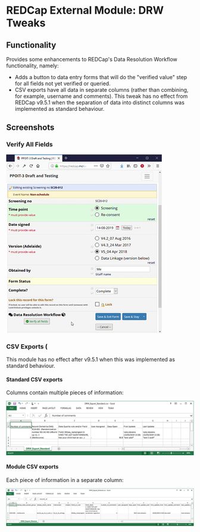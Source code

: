 # REDCap External Module: DRW Tweaks

## Functionality
Provides some enhancements to REDCap's Data Resolution Workflow functionality, namely:
* Adds a button to data entry forms that will do the "verified value" step for all fields not yet verified or queried.
* CSV exports have all data in separate columns (rather than combining, for example, username and comments). This tweak has no effect from REDCap v9.5.1 when the separation of data into distinct columns was implemented as standard behaviour.

## Screenshots
### Verify All Fields
![Verify all](./verify-all.gif)

### CSV Exports (
This module has no effect after v9.5.1 when this was implemented as standard behaviour.
#### Standard CSV exports 
Columns contain multiple pieces of information:

![DRW Export Standard](./drw-export-standard.png)

#### Module CSV exports
Each piece of information in a separate column:

![DRW Export Module](./drw-export-module.png)
